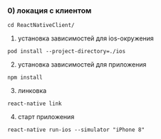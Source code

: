 ### 0) локация с клиентом
```
cd ReactNativeClient/
```
1. установка зависимостей для ios-окружения
```
pod install --project-directory=./ios
```
2. установка зависимостей для приложения
```
npm install
```
3. линковка
```
react-native link
```
4. старт приложения
```
react-native run-ios --simulator "iPhone 8"
```

